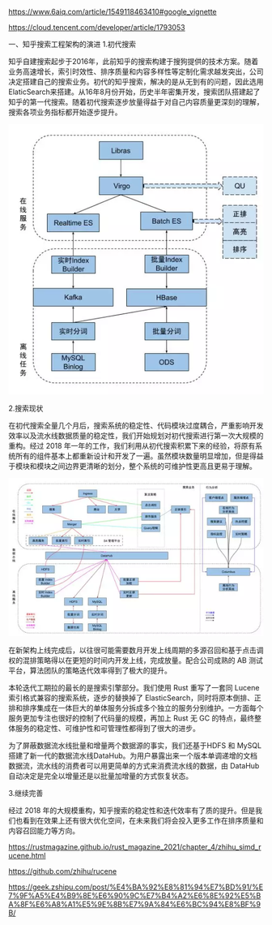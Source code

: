 https://www.6aiq.com/article/1549118463410#google_vignette

https://cloud.tencent.com/developer/article/1793053

一、知乎搜索工程架构的演进
1.初代搜索


知乎自建搜索起步于2016年，此前知乎的搜索构建于搜狗提供的技术方案。随着业务高速增长，索引时效性、排序质量和内容多样性等定制化需求越发突出，公司决定搭建自己的搜索业务。初代的知乎搜索，解决的是从无到有的问题，因此选用ElaticSearch来搭建。从16年8月份开始，历史半年密集开发，搜索团队搭建起了知乎的第一代搜索。随着初代搜索逐步放量得益于对自己内容质量更深刻的理解，搜索各项业务指标都开始逐步提升。

![zhihu-old.webp](./zhihu-old.webp)

2.搜索现状


在初代搜索全量几个月后，搜索系统的稳定性、代码模块过度耦合，严重影响开发效率以及流水线数据质量的稳定性，我们开始规划对初代搜索进行第一次大规模的重构。经过 2018 年一年的工作，我们利用从初代搜索积累下来的经验，将原有系统所有的组件基本上都重新设计和开发了一遍。虽然模块数量明显增加，但是得益于模块和模块之间边界更清晰的划分，整个系统的可维护性更高且更易于理解。

![zhihu.png](./zhihu.png)

在新架构上线完成后，以往很可能需要数月开发上线周期的多源召回和基于点击调权的混排策略得以在更短的时间内开发上线，完成放量。配合公司成熟的 AB 测试平台，算法团队的策略迭代效率得到了极大的提升。


本轮迭代工期拉的最长的是搜索引擎部分。我们使用 Rust 重写了一套同 Lucene 索引格式兼容的搜索系统，逐步的替换掉了 ElasticSearch，同时将原本倒排、正排和排序集成在一体巨大的单体服务分拆成多个独立的服务分别维护。一方面每个服务更加专注也很好的控制了代码量的规模，再加上 Rust 无 GC 的特点，最终整体服务的稳定性、可维护性和可管理性都得到了很大的进步。

为了屏蔽数据流水线批量和增量两个数据源的事实，我们还基于HDFS 和 MySQL 搭建了新一代的数据流水线DataHub。为用户暴露出来一个版本单调递增的文档数据流，流水线的消费者可以用更简单的方式来消费流水线的数据，由 DataHub 自动决定是完全以增量还是以批量加增量的方式恢复状态。

3.继续完善

经过 2018 年的大规模重构，知乎搜索的稳定性和迭代效率有了质的提升。但是我们也看到在效果上还有很大优化空间，在未来我们将会投入更多工作在排序质量和内容召回能力等方向。

https://rustmagazine.github.io/rust_magazine_2021/chapter_4/zhihu_simd_rucene.html

https://github.com/zhihu/rucene

https://geek.zshipu.com/post/%E4%BA%92%E8%81%94%E7%BD%91/%E7%9F%A5%E4%B9%8E%E6%90%9C%E7%B4%A2%E6%8E%92%E5%BA%8F%E6%A8%A1%E5%9E%8B%E7%9A%84%E6%BC%94%E8%BF%9B/